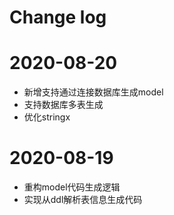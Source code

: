 # Change log

# 2020-08-20
* 新增支持通过连接数据库生成model
* 支持数据库多表生成
* 优化stringx

# 2020-08-19
* 重构model代码生成逻辑
* 实现从ddl解析表信息生成代码